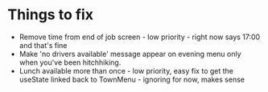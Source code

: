 # Things to fix

* Remove time from end of job screen - low priority - right now says 17:00 and that's fine
* Make 'no drivers available' message appear on evening menu only when you've been hitchhiking.
* Lunch available more than once - low priority, easy fix to get the useState linked back to TownMenu - ignoring for now, makes sense